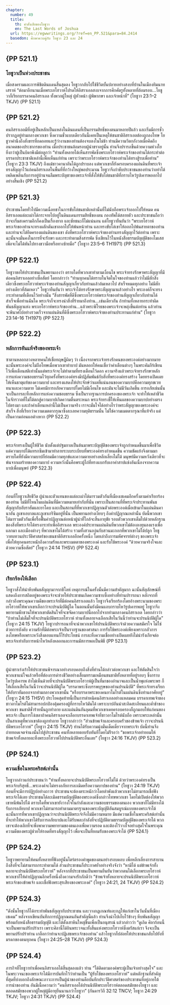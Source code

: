 ```yaml
---
chapter:
  number: 49
  title:
    th: คำสั่งเสียของโยชูวา
    en: The Last Words of Joshua
  url: https://egwwritings.org/?ref=en_PP.521&para=84.2414
  basedon: ศึกษาควบคู่กับ โยชูวา 23 และ 24
---
```


## {PP 521.1}

### โยชูวาเป็นห่วงประชาชน

เมื่อสงครามและการพิชิตดินแดนสิ้นสุดลง โยชูวากลับไปใช้ชีวิตบั้นปลายอย่างสงบที่บ้านในเมืองทิมนาทเสราห์ “ต่อมาอีกนานเมื่อพระเยโฮวาห์โปรดให้อิสราเอลสงบจากการศึกศัตรูทั้งหลายที่ล้อมรอบ…โยชูวาก็เรียกบรรดาคนอิสราเอล ทั้งพวกผู้ใหญ่ ผู้หัวหน้า ผู้พิพากษา และเจ้าหน้าที่” (โยชูวา 23:1–2 TKJV) {PP 521.1}

## {PP 521.2}

คนอิสราเอลมีที่อยู่เป็นหลักเป็นแหล่งในดินแดนที่เป็นกรรมสิทธิ์ของตนมาหลายปีแล้ว และเริ่มมีการชั่วปรากฏอยู่ท่ามกลางพวกเขา ซึ่งความชั่วแบบเดียวกันนี้เคยเป็นเหตุให้ชนชาติอิสราเอลต้องถูกลงโทษ โยชูวาคำนึงถึงสังขารที่ถดถอยและรู้ว่างานของท่านต้องจบลงในไม่ช้า ท่านมีความวิตกกังวลเมื่อคิดถึงอนาคตของประชากรของท่าน เมื่อประชาชนล้อมรอบผู้นำชราอยู่นั้น ท่านจึงปรารภขึ้นด้วยความห่วงใยยิ่งกว่าผู้เป็นบิดาพึงมีต่อลูกว่า “ท่านทั้งหลายได้เห็นสารพัดซึ่งพระเยโฮวาห์พระเจ้าของท่านได้กระทำต่อบรรดาประชาชาติเหล่านี้เพื่อเห็นแก่ท่าน เพราะว่าพระเยโฮวาห์พระเจ้าของท่านได้ทรงสู้รบเพื่อท่าน” (โยชูวา 23:3 TKJV) ถึงแม้ชาวคานาอันได้ถูกปราบลง แต่พวกเขาก็ยังครอบครองแผ่นดินที่พระเจ้าทรงสัญญาไว้แก่คนอิสราเอลในพื้นที่ที่กว้างใหญ่พอประมาณ โยชูวาจึงกำชับประชาชนของท่านว่าอย่าได้เพลิดเพลินกับการอยู่บ้านจนลืมพระบัญชาของพระเจ้าที่สั่งให้ขับไล่ชนชาติที่กราบไหว้รูปเคารพออกไปอย่างสิ้นเชิง {PP 521.2}

## {PP 521.3}

ประชาชนโดยทั่วไปมีความเฉื่อยชาในการขับไล่ชนชาติเหล่านั้นที่ไม่นับถือพระเจ้าออกไปให้หมด คนอิสราเอลแต่ละเผ่าได้กระจายไปอยู่ในดินแดนกรรมสิทธิ์ของตน กองทัพได้สลายตัว และประชาชนถือว่าถ้าจะเริ่มสงครามอีกก็คงเป็นเรื่องยาก และชัยชนะก็ไม่แน่นอน แต่โยชูวายืนยันว่า “พระเยโฮวาห์พระเจ้าของท่านจะทรงผลักดันเขาออกไปให้พ้นหน้าท่าน และทรงขับไล่เขาให้ออกไปพ้นสายตาของท่าน และท่านจะได้ยึดครองแผ่นดินของเขา ดังที่พระเยโฮวาห์พระเจ้าของท่านทรงสัญญาไว้ต่อท่าน เพราะฉะนั้นจงมั่นคงในการที่จะรักษา และกระทำตามสิ่งสารพัด ซึ่งเขียนไว้ในหนังสือธรรมบัญญัติของโมเสส เพื่อจะไม่ได้หันไปทางขวามือหรือทางซ้ายมือ” (โยชูวา 23:5–6 TH1971) {PP 521.3}

## {PP 522.1}

โยชูวาขอให้ประชาชนเป็นพยานเองว่า ตราบใดที่พวกเขาทำตามเงื่อนไข พระเจ้าทรงรักษาพระสัญญาที่มีต่อคนอิสราเอลอย่างซื่อสัตย์ โดยกล่าวว่า “ท่านทุกคนได้ทราบในจิตในใจของท่านแล้วว่าไม่มีสักสิ่งเดียวซึ่งพระเยโฮวาห์พระเจ้าของท่านสัญญาเกี่ยวกับท่านแล้วล้มเหลวไป สำเร็จหมดทุกอย่าง ไม่มีสักอย่างเดียวที่ล้มเหลว” โยชูวายืนยันว่า พระเจ้าได้ทรงรักษาพระสัญญามาแล้วอย่างไร พระองค์ก็จะทรงกระทำตามที่เตือนไว้อย่างนั้น “สิ่งสารพัดที่ดีซึ่งพระเยโฮวาห์พระเจ้าของท่านสัญญาเกี่ยวกับท่านได้สำเร็จเพื่อท่านฉันใด พระเจ้าก็จะทรงนำสิ่งที่ร้ายมาถึงท่าน…เช่นเดียวกัน ถ้าท่านทั้งหลายกระทำผิดพันธสัญญาแห่ง พระเยโฮวาห์พระเจ้าของท่าน…แล้วพระพิโรธของพระเจ้าจะพลุ่งขึ้นต่อท่าน แล้วท่านจะพินาศไปอย่างรวดเร็วจากแผ่นดินที่ดีซึ่งพระเยโฮวาห์พระเจ้าของท่านประทานแก่ท่าน” (โยชูวา 23:14–16 TH1971) {PP 522.1}

## {PP 522.2}

### หลักการอันแท้จริงของพระเจ้า

ซาตานหลอกลวงหลายคนให้เชื่อทฤษฎีผิดๆ ว่า เนื่องจากพระเจ้าทรงรักคนของพระองค์อย่างมากมาย ฉะนั้นพระองค์จะไม่ถือโทษเมื่อพวกเขาทำบาป มันหลอกให้คนเชื่อว่าคำเตือนต่างๆ ในพระคัมภีร์เขียนไว้เพื่อเตือนสติเท่านั้นแต่พระเจ้าจะไม่ทำตามที่ทรงเตือนไว้ดอก ความจริงแล้วพระเจ้าทรงรักษาหลักการแห่งความชอบธรรมไว้ทุกครั้งที่พระองค์ทรงมีปฏิสัมพันธ์กับสิ่งที่พระองค์ทรงสร้าง โดยทรงเปิดเผยให้เห็นธาตุแท้ของความบาป และทรงแสดงให้ประจักษ์ว่าผลที่แน่นอนของความบาปคือความทุกขเวททนาและความตาย ไม่เคยมีการอภัยความบาปโดยไม่มีเงื่อนไข และมันจะไม่มีวันเกิดขึ้น การอภัยเช่นนั้นจะเป็นการละทิ้งหลักการแห่งความชอบธรรม ซึ่งเป็นรากฐานการปกครองของพระเจ้า จะทำให้เหล่าชีวิตในจักรวาลที่ไม่ได้ตกสู่ความบาปเกิดความตื่นตระหนก พระเจ้าทรงชี้ให้เห็นผลของความบาปอย่างตรงไปตรงมา และถ้าคำเตือนเหล่านี้ไม่เป็นความจริง เราจะมั่นใจได้อย่างไรว่าพระสัญญาของพระองค์จะสำเร็จ สิ่งที่เรียกว่าความเมตตากรุณาซึ่งละเลยความยุติธรรมนั้น ไม่ใช่ความเมตตากรุณาที่แท้จริง แต่เป็นความอ่อนแอต่างหาก {PP 522.2}

## {PP 522.3}

พระเจ้าทรงเป็นผู้ให้ชีวิต นับตั้งแต่ปฐมกาลเป็นต้นมาพระบัญญัติของพระเจ้าถูกกำหนดขึ้นมาเพื่อชีวิต แต่ความบาปได้แทรกซึมเข้ามาทำลายระบบระเบียบที่พระองค์ทรงกำหนดขึ้น ความขัดแย้งจึงตามมา ตราบใดที่ยังมีความบาปก็ย่อมมีความทุกข์และความตายอย่างหลีกเลี่ยงไม่ได้ มนุษย์มีความหวังเดียวที่จะพ้นจากผลร้ายของความบาป ความหวังนั้นคือพระผู้ไถ่ที่ทรงแบกรับเอาคำสาปแช่งอันเนื่องจากความบาปเพื่อมนุษย์ {PP 522.3}

## {PP 522.4}

ก่อนที่โยชูวาเสียชีวิต ผู้นำและตัวแทนของแต่ละเผ่าได้มารวมตัวกันที่เมืองเชเคมอีกครั้งตามคำเรียกร้องของท่าน ไม่มีที่ไหนในแผ่นดินที่มีความหมายเท่ากับที่นั่น เพราะเป็นสถานที่ที่พระเจ้าประทานพันธสัญญากับอับราฮัมและยาโคบ และเป็นสถานที่ที่พวกเขาปฏิญาณตัวต่อพระองค์เมื่อเข้ามาในแผ่นดินคานาอัน ภูเขาเอบาลและภูเขาเกริซิมอยู่ที่นั่น เป็นพยานอย่างเงียบๆ ถึงคำปฏิญาณเหล่านั้น บัดนี้พวกเขาได้มารวมตัวกันเพื่อรื้อฟื้นคำปฏิญาณต่อหน้าผู้นำที่ใกล้จะสิ้นอายุขัย รอบตัวพวกเขาเต็มไปด้วยหลักฐานของสิ่งที่พระเจ้าได้ทรงกระทำเพื่ออิสราเอล พระองค์ประทานแผ่นดินที่พวกเขาไม่ต้องลงทุนลงแรงเพื่อแลกมา และเมืองต่างๆ ที่พวกเขาไม่ได้สร้าง รวมทั้งสวนองุ่นกับสวนมะกอกที่พวกเขาไม่ได้ปลูก โยชูวาทบทวนประวัติศาสตร์ของชนชาติอิสราเอลอีกครั้งหนึ่ง โดยเล่าถึงการมหัศจรรย์ต่างๆ ของพระเจ้า เพื่อให้ทุกคนตระหนักถึงความรักและพระเมตตาของพระองค์ และรับใช้พระองค์ “ด้วยความจริงใจและด้วยความซื่อสัตย์” (โยชูวา 24:14 THSV) {PP 522.4}

## {PP 523.1}

### เรียกร้องให้เลือก

โยชูวาสั่งให้นำหีบพันธสัญญามาจากชิโลห์ เหตุการณ์ในครั้งนั้นมีความสำคัญมาก ฉะนั้นสัญลักษณ์ที่แสดงถึงการสถิตอยู่ของพระเจ้าจะช่วยให้ประชาชนเกิดความซาบซึ้งอย่างที่ท่านปรารถนา หลังจากที่กล่าวถึงพระคุณความดีของพระเจ้าที่มีต่อคนอิสราเอลแล้ว โยชูวาจึงเรียกร้องโดยอ้างพระนามของพระเยโฮวาห์ให้พวกเขาเลือกว่าจะปรนนิบัติผู้ใด ในตอนนั้นยังมีคนแอบกราบไหว้รูปเคารพอยู่ โยชูวาจึงพยายามชักชวนให้พวกเขาตัดสินใจที่จะขจัดความบาปนี้ออกไปจากท่ามกลางคนอิสราเอล โดยกล่าวว่า “ถ้าท่านไม่เต็มใจที่จะปรนนิบัติพระเยโฮวาห์ ท่านทั้งหลายจงเลือกเสียในวันนี้ว่าท่านจะปรนนิบัติผู้ใด” (โยชูวา 24:15 TKJV) โยชูวาปรารถนาที่จะนำพวกเขาให้ปรนนิบัติพระเจ้าด้วยความสมัครใจ ไม่ใช่ด้วยการบังคับ ความรักที่มีต่อพระเจ้าเป็นรากฐานของศาสนา การรับใช้พระองค์เพียงเพราะกลัวการลงโทษหรือเพราะหวังสิ่งตอบแทนก็ไร้ประโยชน์ การละทิ้งความเชื่ออย่างเปิดเผยยังไม่น่ารังเกียจต่อพระเจ้าเท่ากับการหน้าไหว้หลังหลอกและการนมัสการพอเป็นพิธี {PP 523.1}

## {PP 523.2}

ผู้นำชราเร่งเร้าให้ประชาชนพิจารณาอย่างรอบคอบถึงสิ่งที่ท่านได้กล่าวต่อพวกเขา และให้ตัดสินใจว่าพวกเขาแน่ใจแล้วหรือที่ต้องการดำรงชีวิตอย่างเสื่อมทรามเหมือนชนชาติทั้งหลายที่อยู่รอบๆ ซึ่งกราบไหว้รูปเคารพ ถ้าไม่เห็นด้วยที่จะปรนนิบัติพระเยโฮวาห์ผู้เป็นที่มาของอำนาจและเป็นน้ำพุแห่งพระพร ก็ให้เลือกเสียในวันนี้ว่าจะปรนนิบัติผู้ใด “บรรดาพระซึ่งบรรพบุรุษของท่านปรนนิบัติ” ที่พระเจ้าทรงเรียกให้อับราฮัมออกจากท่ามกลางพวกเขานั้น “หรือบรรดาพระของคนอาโมไรต์ในแผ่นดินซึ่งท่านอาศัยอยู่” (โยชูวา 24:15 THSV) ประโยคสุดท้ายนี้เป็นการตำหนิคนอิสราเอลอย่างแหลมคม บรรดาเทพเจ้าของชาวอาโมไรต์ไม่สามารถปกป้องคุ้มครองผู้ที่กราบไหว้มันได้ เพราะบาปอันน่าสะอิดสะเอียนและต่ำช้าของพวกเขา ชนชาติชั่วร้ายนั้นถูกทำลาย และแผ่นดินอันอุดมที่พวกเขาเคยครอบครองก็ถูกมอบให้แก่คนของพระเจ้า เป็นการโง่เขลาถ้าคนอิสราเอลจะเลือกบรรดาเทพเจ้าที่ชาวอาโมไรต์นับถือ เพราะพระเหล่านั้นเป็นสาเหตุที่พวกเขาต้องถูกทำลาย โยชูวากล่าวว่า “ส่วนข้าพเจ้าและครอบครัวของข้าพเจ้า เราจะปรนนิบัติพระเยโฮวาห์” (โยชูวา 24:15 TKJV) ท่านได้รับความมุ่งมั่นเด็ดเดี่ยวจากพระเจ้า บัดนี้ท่านจึงถ่ายทอดเจตจำนงนั้นไปสู่ประชาชน คนทั้งหลายตอบรับทันทีโดยไม่รีรอว่า “ขอพระเจ้าอย่ายอมให้ข้าพเจ้าทั้งหลายละทิ้งพระเยโฮวาห์ไปปรนนิบัติพระอื่นเลย” (โยชูวา 24:16 TKJV) {PP 523.2}

## {PP 524.1}

### ความเชื่อในพระคริสต์เท่านั้น

โยชูวากล่าวแก่ประชาชนว่า “ท่านทั้งหลายจะปรนนิบัติพระเยโฮวาห์ไม่ได้ ด้วยว่าพระองค์ทรงเป็นพระเจ้าบริสุทธิ์…พระองค์จะไม่ทรงอภัยการละเมิดหรือความบาปของท่าน” (โยชูวา 24:19 TKJV) ก่อนที่จะมีการปฏิรูปอย่างถาวร ประชาชนจะต้องตระหนักว่าโดยลำพังแล้วพวกเขาไม่สามารถเชื่อฟังพระเจ้าได้เลย ประชาชนได้ละเมิดธรรมบัญญัติของพระองค์ซึ่งกล่าวโทษพวกเขา โดยไม่เปิดช่องให้พวกเขาหนีพ้นไปได้ ตราบใดที่พวกเขายังวางใจในกำลังและความชอบธรรมของตนเอง พวกเขาก็ไม่มีทางได้รับการอภัยบาป พวกเขาไม่สามารถทำตามมาตรฐานของพระบัญญัติอันสมบูรณ์แบบของพระเจ้าได้ ฉะนั้นการที่พวกเขาปฏิญาณว่าจะปรนนิบัติพระเจ้าจึงไม่มีความหมาย มีแต่ความเชื่อในพระคริสต์เท่านั้นที่จะทำให้พวกเขาได้รับการอภัยบาปและได้รับพละกำลังที่จะปฏิบัติตามธรรมบัญญัติของพระเจ้าได้ พวกเขาจะต้องเลิกที่จะพึ่งพาความพยายามของตนเองเพื่อความรอด และต้องไว้วางใจอย่างสุดใจในพระคุณความดีของพระผู้ช่วยให้รอดที่ทรงสัญญาไว้ เพื่อจะเป็นที่ยอมรับของพระเจ้าได้ {PP 524.1}

## {PP 524.2}

โยชูวาพยายามให้คนทั้งหลายที่ฟังอยู่นั้นไตร่ตรองคำพูดของตนอย่างรอบคอบ เพื่อหลีกเลี่ยงการสาบานถึงสิ่งที่จะไม่สามารถกระทำตามได้ ส่วนประชาชนก็ประกาศย้ำอย่างจริงจังว่า “หามิได้ แต่ข้าพเจ้าทั้งหลายจะปรนนิบัติพระเยโฮวาห์” หลังจากที่ประชาชนเป็นพยานยืนยันว่าพวกตนได้เลือกพระเยโฮวาห์ พวกเขาก็ให้คำปฏิญาณอีกครั้งหนึ่งถึงความจงรักภักดีว่า “ข้าพเจ้าทั้งหลายจะปรนนิบัติพระเยโฮวาห์พระเจ้าของข้าพเจ้า และเชื่อฟังพระสุรเสียงของพระองค์” (โยชูวา 24:21, 24 TKJV) {PP 524.2}

## {PP 524.3}

“ดังนั้นโยชูวาก็ได้กระทำพันธสัญญากับประชาชน และวางกฎเกณฑ์และกฎให้แก่เขาในวันนั้นที่เมืองเชเคม” หลังจากเขียนบันทึกการปฏิญาณตนอันสำคัญนี้แล้ว ท่านจึงนำไปเก็บไว้ข้างๆ หีบพันธสัญญาพร้อมกับหนังสือธรรมบัญญัติ และได้ตั้งเสาหินใหญ่ขึ้นเพื่อเป็นอนุสรณ์ แล้วกล่าวว่า “ดูเถิด ศิลาก้อนนี้จะเป็นพยานปรักปรำเรา เพราะศิลานี้ได้ยินพระวจนะทั้งสิ้นแห่งพระเยโฮวาห์ซึ่งตรัสแก่เรา จึงจะเป็นพยานปรักปรำท่าน เกลือกว่าท่านจะปฏิเสธพระเจ้าของท่าน’ แล้วโยชูวาก็ปล่อยให้ประชาชนกลับไปยังที่มรดกของตนทุกคน (โยชูวา 24:25–28 TKJV) {PP 524.3}

## {PP 524.4}

ภารกิจที่โยชูวาทำเพื่อคนอิสราเอลได้สิ้นสุดลงแล้ว ท่าน “ได้ติดตามองค์พระผู้เป็นเจ้าอย่างสุดใจ” และในพระวจนะของพระเจ้าได้มีการบันทึกไว้ว่าท่านเป็น “ผู้รับใช้ของพระเยโฮวาห์” แต่หลักฐานที่สำคัญที่สุดที่บ่งบอกถึงลักษณะภาวะการเป็นผู้นำของท่านคือบันทึกประวัติศาสตร์ของประชาชนที่อยู่ภายใต้การนำของท่าน อันมีเนื้อความว่า “คนอิสราเอลได้ปรนนิบัติพระเยโฮวาห์ตลอดสมัยของโยชูวา และตลอดสมัยของพวกผู้ใหญ่ผู้มีอายุยืนนานกว่าโยชูวา” (กันดารวิถี 32:12 TNCV; โยชูวา 24:29 TKJV; โยชูวา 24:31 TKJV) {PP 524.4}
